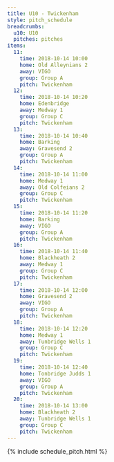 ```yaml
---
title: U10 - Twickenham
style: pitch_schedule
breadcrumbs:
  u10: U10
  pitches: pitches
items:
  11:
    time: 2018-10-14 10:00
    home: Old Alleynians 2
    away: VIGO
    group: Group A
    pitch: Twickenham
  12:
    time: 2018-10-14 10:20
    home: Edenbridge
    away: Medway 1
    group: Group C
    pitch: Twickenham
  13:
    time: 2018-10-14 10:40
    home: Barking
    away: Gravesend 2
    group: Group A
    pitch: Twickenham
  14:
    time: 2018-10-14 11:00
    home: Medway 1
    away: Old Colfeians 2
    group: Group C
    pitch: Twickenham
  15:
    time: 2018-10-14 11:20
    home: Barking
    away: VIGO
    group: Group A
    pitch: Twickenham
  16:
    time: 2018-10-14 11:40
    home: Blackheath 2
    away: Medway 1
    group: Group C
    pitch: Twickenham
  17:
    time: 2018-10-14 12:00
    home: Gravesend 2
    away: VIGO
    group: Group A
    pitch: Twickenham
  18:
    time: 2018-10-14 12:20
    home: Medway 1
    away: Tunbridge Wells 1
    group: Group C
    pitch: Twickenham
  19:
    time: 2018-10-14 12:40
    home: Tonbridge Judds 1
    away: VIGO
    group: Group A
    pitch: Twickenham
  20:
    time: 2018-10-14 13:00
    home: Blackheath 2
    away: Tunbridge Wells 1
    group: Group C
    pitch: Twickenham
---
```


{% include schedule_pitch.html %}
